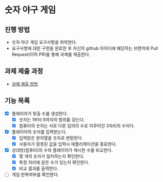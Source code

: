 # 숫자 야구 게임
## 진행 방법
* 숫자 야구 게임 요구사항을 파악한다.
* 요구사항에 대한 구현을 완료한 후 자신의 github 아이디에 해당하는 브랜치에 Pull Request(이하 PR)를 통해 과제를 제출한다.

## 과제 제출 과정
* [과제 제출 방법](https://github.com/next-step/nextstep-docs/tree/master/precourse)

## 기능 목록
* [x] 플레이어가 맞출 수를 생성한다.
  * [x] 숫자는 1부터 9까지의 범위를 갖는다.
  * [x] 컴퓨터의 숫자는 서로 다른 임의의 수로 이루어진 3자리의 수이다.
* [x] 플레이어의 숫자를 입력받는다.
  * [x] 입력받은 문자열을 숫자로 변환한다.
  * [x] 사용자가 잘못된 값을 입력시 애플리케이션을 종료한다.
* [x] 상대방(컴퓨터)의 수와 플레이어가 제시한 수를 비교한다.
  * [x] 몇 개의 숫자가 일치하는지 확인한다.
  * [x] 특정 자리에 같은 수가 있는지 확인한다.
  * [x] 비교 결과를 출력한다.
* [ ] 게임 반복여부를 확인한다.